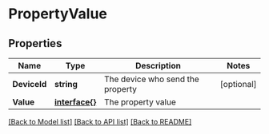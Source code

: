 # PropertyValue

## Properties

Name | Type | Description | Notes
------------ | ------------- | ------------- | -------------
**DeviceId** | **string** | The device who send the property | [optional] 
**Value** | [**interface{}**](.md) | The property value | 

[[Back to Model list]](../README.md#documentation-for-models) [[Back to API list]](../README.md#documentation-for-api-endpoints) [[Back to README]](../README.md)



